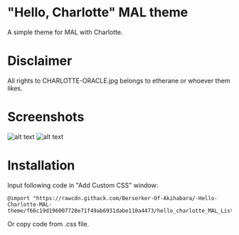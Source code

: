 # "Hello, Charlotte" MAL theme
A simple theme for MAL with Charlotte.
# Disclaimer
All rights to CHARLOTTE-ORACLE.jpg belongs to etherane or whoever them likes.
# Screenshots
![alt text](https://raw.githubusercontent.com/Berserker-Of-Akihabara/-Hello-Charlotte-MAL-theme/master/screenshots/1.bmp)
![alt text](https://raw.githubusercontent.com/Berserker-Of-Akihabara/-Hello-Charlotte-MAL-theme/master/screenshots/2.bmp)
# Installation
Input following code in "Add Custom CSS" window:
```
@import "https://rawcdn.githack.com/Berserker-Of-Akihabara/-Hello-Charlotte-MAL-theme/f66c19d196007728e71f49ab6931dabe110a4473/hello_charlotte_MAL_List_theme.css";
```
Or copy code from .css file.
